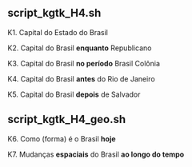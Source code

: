 ## script_kgtk_H4.sh

K1. Capital do Estado do Brasil

K2. Capital do Brasil **enquanto** Republicano

K3. Capital do Brasil **no período** Brasil Colônia

K4. Capital do Brasil **antes** do Rio de Janeiro

K5. Capital do Brasil **depois** de Salvador

## script_kgtk_H4_geo.sh

K6. Como (forma) é o Brasil **hoje**

K7. Mudanças **espaciais** do Brasil **ao longo do tempo**
